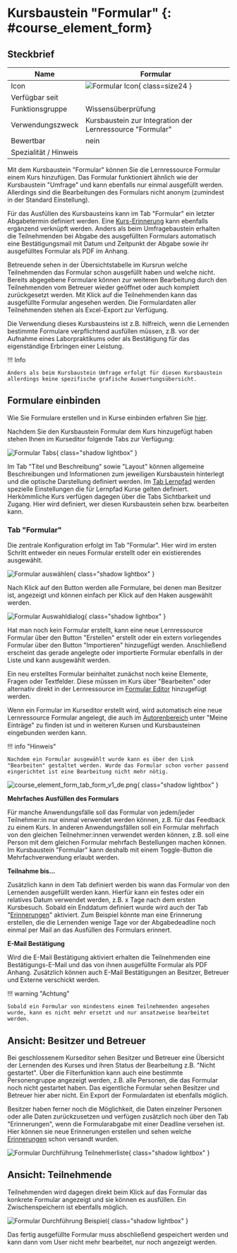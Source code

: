 # Kursbaustein "Formular"  {: #course_element_form}


## Steckbrief

Name | Formular
---------|----------
Icon | ![Formular Icon](assets/course_element_form_icon.png){ class=size24  }
Verfügbar seit | 
Funktionsgruppe | Wissensüberprüfung
Verwendungszweck | Kursbaustein zur Integration der Lernressource "Formular"
Bewertbar | nein
Spezialität / Hinweis |



Mit dem Kursbaustein "Formular" können Sie die Lernressource Formular einem Kurs hinzufügen. Das Formular funktioniert ähnlich wie der Kursbaustein "Umfrage" und kann ebenfalls nur einmal ausgefüllt werden. Allerdings sind die Bearbeitungen des Formulars nicht anonym (zumindest in der Standard Einstellung).

Für das Ausfüllen des Kursbausteins kann im Tab "Formular" ein letzter Abgabetermin definiert werden. Eine [Kurs-Erinnerung](../learningresources/Course_Reminders.de.md) kann ebenfalls ergänzend verknüpft werden. Anders als beim Umfragebaustein erhalten die Teilnehmenden bei Abgabe des ausgefüllten Formulars automatisch eine Bestätigungsmail mit Datum und Zeitpunkt der Abgabe sowie ihr ausgefülltes Formular als PDF im Anhang.
  
Betreuende sehen in der Übersichtstabelle im Kursrun welche Teilnehmenden das Formular schon ausgefüllt haben und welche nicht. Bereits abgegebene Formulare können zur weiteren Bearbeitung durch den Teilnehmenden vom Betreuer wieder geöffnet oder auch komplett zurückgesetzt werden. Mit Klick auf die Teilnehmenden kann das ausgefüllte Formular angesehen werden. Die Formulardaten aller Teilnehmenden stehen als Excel-Export zur Verfügung.

Die Verwendung dieses Kursbausteins ist z.B. hilfreich, wenn die Lernenden bestimmte Formulare verpflichtend ausfüllen müssen, z.B. vor der Aufnahme eines Laborpraktikums oder als Bestätigung für das eigenständige Erbringen einer Leistung.

!!! Info

    Anders als beim Kursbaustein Umfrage erfolgt für diesen Kursbaustein allerdings keine spezifische grafische Auswertungsübersicht. 

## Formulare einbinden

Wie Sie Formulare erstellen und in Kurse einbinden erfahren Sie [hier](../forms/Three_Steps_to_your_Form.de.md).

Nachdem Sie den Kursbaustein Formular dem Kurs hinzugefügt haben stehen Ihnen im Kurseditor folgende Tabs zur Verfügung:

![Formular Tabs](assets/Formular_Tabs1.jpg){ class="shadow lightbox" }

Im Tab "Titel und Beschreibung" sowie "Layout" können allgemeine Beschreibungen und Informationen zum jeweiligen Kursbaustein hinterlegt und die optische Darstellung definiert werden. Im [Tab Lernpfad](../learningresources/Learning_path_course_Course_editor.de.md) werden spezielle Einstellungen die für Lernpfad Kurse gelten definiert. Herkömmliche Kurs verfügen dagegen über die Tabs Sichtbarkeit und Zugang. Hier wird definiert, wer diesen Kursbaustein sehen bzw. bearbeiten kann.

### Tab "Formular"

Die zentrale Konfiguration erfolgt im Tab "Formular". Hier wird im ersten Schritt entweder ein neues Formular erstellt oder ein existierendes ausgewählt.

![Formular auswählen](assets/Formular_waehlen.jpg){ class="shadow lightbox" }

Nach Klick auf den Button werden alle Formulare, bei denen man Besitzer ist, angezeigt und können einfach per Klick auf den Haken ausgewählt werden.

![Formular Auswahldialog](assets/Formular_auswahlmenue1.jpg){ class="shadow lightbox" }

Hat man noch kein Formular erstellt, kann eine neue Lernressource Formular über den Button "Erstellen" erstellt oder ein extern vorliegendes Formular über den Button "Importieren" hinzugefügt werden. Anschließend erscheint das gerade angelegte oder importierte Formular ebenfalls in der Liste und kann ausgewählt werden.

Ein neu erstelltes Formular beinhaltet zunächst noch keine Elemente, Fragen oder Textfelder. Diese müssen im Kurs über "Bearbeiten" oder alternativ direkt in der Lernressource im [Formular Editor](../learningresources/Form_Editor.de.md) hinzugefügt werden.

Wenn ein Formular im Kurseditor erstellt wird, wird automatisch eine neue Lernressource Formular angelegt, die auch im [Autorenbereich](../area_modules/Authoring.de.md) unter "Meine Einträge" zu finden ist und in weiteren Kursen und Kursbausteinen eingebunden werden kann.

!!! info "Hinweis"

    Nachdem ein Formular ausgewählt wurde kann es über den Link "Bearbeiten" gestaltet werden. Wurde das Formular schon vorher passend eingerichtet ist eine Bearbeitung nicht mehr nötig.


![course_element_form_tab_form_v1_de.png](assets/course_element_form_tab_form_v1_de.png){ class="shadow lightbox" }

**Mehrfaches Ausfüllen des Formulars**

Für manche Anwendungsfälle soll das Formular von jedem/jeder Teilnehmer:in nur einmal verwendet werden können, z.B. für das Feedback zu einem Kurs.
In anderen Anwendungsfällen soll ein Formular mehrfach von den gleichen Teilnehmer:innen verwendet werden können, z.B. soll eine Person mit dem gleichen Formular mehrfach Bestellungen machen können. 
Im Kursbaustein "Formular" kann deshalb mit einem Toggle-Button die Mehrfachverwendung erlaubt werden.


**Teilnahme bis...**

Zusätzlich kann in dem Tab definiert werden bis wann das Formular von den Lernenden ausgefüllt werden kann. Hierfür kann ein festes oder ein relatives Datum verwendet werden, z.B. x Tage nach dem ersten Kursbesuch. Sobald ein Enddatum definiert wurde wird auch der Tab "[Erinnerungen](../learningresources/Course_Reminders.de.md)" aktiviert. Zum Beispiel könnte man eine Erinnerung erstellen, die die Lernenden wenige Tage vor der Abgabedeadline noch einmal per Mail an das Ausfüllen des Formulars erinnert.

**E-Mail Bestätigung**

Wird die E-Mail Bestätigung aktiviert erhalten die Teilnehmenden eine Bestätigungs-E-Mail und das von ihnen ausgefüllte Formular als PDF Anhang. Zusätzlich können auch E-Mail Bestätigungen an Besitzer, Betreuer und Externe verschickt werden.

!!! warning "Achtung"

    Sobald ein Formular von mindestens einem Teilnehmenden angesehen wurde, kann es nicht mehr ersetzt und nur ansatzweise bearbeitet werden.

## Ansicht: Besitzer und Betreuer

Bei geschlossenem Kurseditor sehen Besitzer und Betreuer eine Übersicht der Lernenden des Kurses und ihren Status der Bearbeitung z.B. "Nicht gestartet". Über die Filterfunktion kann auch eine bestimmte Personengruppe angezeigt werden, z.B. alle Personen, die das Formular noch nicht gestartet haben. Das eigentliche Formular sehen Besitzer und Betreuer hier aber nicht. Ein Export der Formulardaten ist ebenfalls möglich.

Besitzer haben ferner noch die Möglichkeit, die Daten einzelner Personen oder alle Daten zurückzusetzen und verfügen zusätzlich noch über den Tab "Erinnerungen", wenn die Formularabgabe mit einer Deadline versehen ist. Hier können sie neue Erinnerungen erstellen und sehen welche [Erinnerungen](../learningresources/Course_Reminders.de.md) schon versandt wurden.

![Formular Durchführung Teilnehmerliste](assets/Fromular_kursrun.png){ class="shadow lightbox" }

## Ansicht: Teilnehmende

Teilnehmenden wird dagegen direkt beim Klick auf das Formular das konkrete Formular angezeigt und sie können es ausfüllen. Ein Zwischenspeichern ist ebenfalls möglich.

![Formular Durchführung Beispiel](assets/Formular_Beispiel_Kurs.jpg){ class="shadow lightbox" }

Das fertig ausgefüllte Formular muss abschließend gespeichert werden und kann dann vom User nicht mehr bearbeitet, nur noch angezeigt werden.
